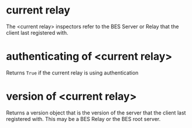 # current relay

The &lt;current relay&gt; inspectors refer to the BES Server or Relay that the client last registered with.

# authenticating of &lt;current relay&gt;

Returns `True` if the current relay is using authentication

# version of &lt;current relay&gt;

Returns a version object that is the version of the server that the client last registered with. This may be a BES Relay or the BES root server.
